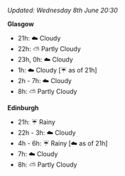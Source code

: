 *Updated: Wednesday 8th June 20:30*

**Glasgow**

* 21h: :cloud: Cloudy
* 22h: :partly_sunny: Partly Cloudy
* 23h, 0h: :cloud: Cloudy
* 1h: :cloud: Cloudy [:umbrella: as of 21h]
* 2h - 7h: :cloud: Cloudy
* 8h: :partly_sunny: Partly Cloudy

**Edinburgh**

* 21h: :umbrella: Rainy
* 22h - 3h: :cloud: Cloudy
* 4h - 6h: :umbrella: Rainy [:cloud: as of 21h]
* 7h: :cloud: Cloudy
* 8h: :partly_sunny: Partly Cloudy
